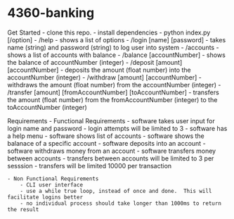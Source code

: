 # 4360-banking

Get Started
    - clone this repo.
    - install dependencies
    - python index.py [/option]
        - /help - shows a list of options
        - /login [name] [password] - takes name (string) and password (string) to log user into system
        - /accounts - shows a list of accounts with balance
        - /balance [accountNumber] - shows the balance of accountNumber (integer)
        - /deposit [amount] [accountNumber] - deposits the amount (float number) into the accountNumber (integer)
        - /withdraw [amount] [accountNumber] - withdraws the amount (float number) from the accountNumber (integer)
        - /transfer [amount] [fromAccountNumber] [toAccountNumber] - transfers the amount (float number) from the fromAccountNumber (integer) to the toAccountNumber (integer)


Requirements
    - Functional Requirements
        - software takes user input for login name and password
        - login attempts will be limited to 3
        - software has a help menu
        - software shows list of accounts
        - software shows the balanace of a specific account
        - software deposits into an account
        - software withdraws money from an account
        - software transfers money between accounts
        - transfers between accounts will be limited to 3 per sesssion
        - transfers will be limited 10000 per transaction

    - Non Functional Requirements
        - CLI user interface
        - use a while true loop, instead of once and done.  This will facilitate logins better
        - no individual process should take longer than 1000ms to return the result
